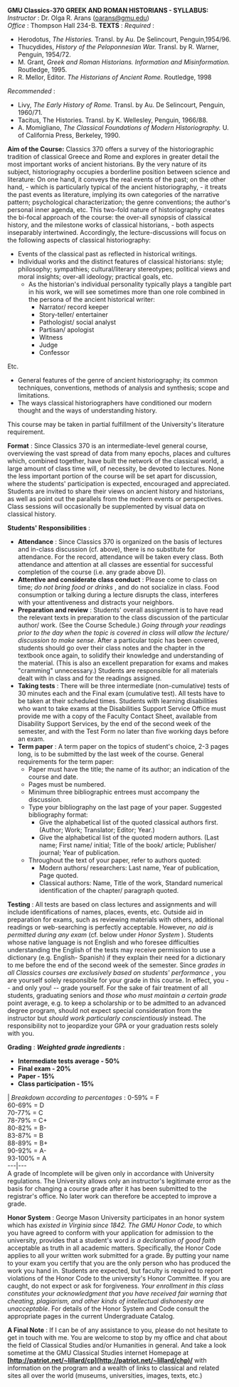 **GMU Classics-370 GREEK AND ROMAN HISTORIANS - SYLLABUS:** _Instructor_ : Dr.
Olga R. Arans (oarans@gmu.edu)  
_Office_ :  Thompson Hall 234-B. **TEXTS** : _Required_ :

  * Herodotus, _The Histories._ Transl. by Au. De Selincourt, Penguin,1954/96.
  * Thucydides, _History of the Peloponnesian War._ Transl. by R. Warner, Penguin, 1954/72.
  * M. Grant, _Greek and Roman Historians. Information and Misinformation._ Routledge, 1995.
  * R. Mellor, Editor. _The Historians of Ancient Rome._ Routledge, 1998

_Recommended_ :

  * Livy, _The Early History of Rome._ Transl. by Au. De Selincourt, Penguin, 1960/71.
  * Tacitus, The Histories. Transl. by K. Wellesley, Penguin, 1966/88.
  * A. Momigliano, _The Classical Foundations of Modern Historiography._ U. of California Press, Berkeley, 1990.

**Aim of the Course:** Classics 370 offers a survey of the historiographic
tradition of   classical Greece and Rome and explores in greater detail the
most important works of ancient historians. By the very nature of its subject,
historiography occupies a borderline position between science and literature:
On one hand, it conveys the real events of the past; on the other hand, -
which is particularly typical of the ancient historiography, \- it treats the
past events as literature, implying its own categories of the narrative
pattern; psychological characterization; the genre conventions; the author's
personal inner agenda, etc. This two-fold nature of historiography creates the
bi-focal approach of the course: the over-all synopsis of classical history,
and the milestone works of classical historians, - both aspects inseparably
intertwined. Accordingly, the lecture-discussions will focus on the following
aspects of classical historiography:

  * Events of the classical past as reflected in historical writings.
  * Individual works and the distinct features of classical historians: style; philosophy; sympathies; cultural/literary stereotypes; political views and moral insights; over-all ideology; practical goals, etc.
    * As the historian's individual personality typically plays a tangible part in his work, we will see sometimes more than one role combined in the persona of the ancient historical writer:
      * Narrator/ record keeper
      * Story-teller/ entertainer
      * Pathologist/ social analyst
      * Partisan/ apologist
      * Witness
      * Judge
      * Confessor
  
Etc.

  * General features of the genre of ancient historiography; its common techniques, conventions, methods of analysis and synthesis; scope and limitations.
  * The ways classical historiographers have conditioned our modern thought and the ways of understanding history.

This course may be taken in partial fulfillment of the University's literature
requirement.

**Format** : Since Classics 370 is an intermediate-level general course,
overviewing the vast spread of data from many epochs, places and cultures
which, combined together, have built the network of the classical world, a
large amount of class time will, of necessity, be devoted to lectures. None
the less important portion of the course will be set apart for discussion,
where the students' participation is expected, encouraged and appreciated.
Students are invited to share their views on ancient history and historians,
as well as point out the parallels from the modern events or perspectives.
Class sessions will occasionally be supplemented by visual data on classical
history.

**Students' Responsibilities** :

  * **Attendance** :  Since Classics 370 is organized on the basis of lectures and in-class discussion (cf. above), there is no substitute for attendance.  For the record, attendance will be taken every class. Both attendance and attention at all classes are essential for successful completion of the course (i.e. any grade above D).
  * **Attentive and considerate class conduct** : Please come to class on time; _do not bring food or drinks_ , and do not socialize in class. Food consumption or talking during a lecture disrupts the class, interferes with your attentiveness and distracts your neighbors.
  * **Preparation and review** : Students' overall assignment is to have read the relevant texts in preparation to the class discussion of the particular author/ work. (See the Course Schedule.) _Going through your readings prior to the day when the topic is covered in class will   allow the lecture/ discussion to make sense_. After a particular topic has been covered, students should go over their class notes and the chapter in the textbook once again, to solidify their knowledge and understanding of the material.  (This is also an excellent preparation for exams and makes "cramming" unnecessary.)  Students are responsible for all materials dealt with in class and for the readings assigned.
  * **Taking tests** : There will be three intermediate (non-cumulative) tests of 30 minutes each and the Final exam (cumulative test). All tests have to be taken at their scheduled times. Students with learning disabilities who want to take exams at the Disabilities Support Service Office must provide me with a copy of the Faculty Contact Sheet, available from Disability Support Services, by the end of the second week of the semester, and with the Test Form no later than five working days before an exam.
  * **Term paper** : A term paper on the topics of student's choice, 2-3 pages long, is to be submitted by the last week of the course. General requirements for the term paper:
    * Paper must have the title; the name of its author; an indication of the course and date.
    * Pages must be numbered.
    * Minimum three bibliographic entrees must accompany the discussion.
    * Type your bibliography on the last page of your paper. Suggested bibliography format:
      * Give the alphabetical list of the quoted classical authors first. (Author; Work; Translator; Editor; Year.)
      * Give the alphabetical list of the quoted modern authors. (Last name; First name/ initial; Title of the book/ article; Publisher/ journal; Year of publication.
    * Throughout the text of your paper, refer to authors quoted:
      * Modern authors/ researchers: Last name, Year of publication, Page quoted.
      * Classical authors: Name, Title of the work, Standard numerical identification of the chapter/ paragraph quoted.

**Testing** : All tests are based on class lectures and assignments and will
include identifications of names, places, events, etc.  Outside aid in
preparation for exams, such as reviewing materials with others, additional
readings or web-searching is perfectly acceptable. However, _no aid is
permitted during any exam_ (cf. below under _Honor System_ ). Students whose
native language is not English and who foresee difficulties understanding the
English of the tests may receive permission to use a dictionary (e.g. English-
Spanish) if they explain their need for a dictionary to me before the end of
the second week of the semester. Since _grades in all Classics courses are
exclusively based on students' performance_ , you are yourself solely
responsible for your grade in this course. In effect, you -- and only you! --
grade yourself. For the sake of fair treatment of all students, graduating
seniors and _those who must maintain a certain grade_ point average, e.g. to
keep a scholarship or to be admitted to an advanced degree program, should not
expect special consideration from the instructor but _should work particularly
conscientiously_ instead.   The responsibility not to jeopardize your GPA or
your graduation rests solely with you.

**Grading** :  **_Weighted grade ingredients_ :**

  * **Intermediate tests average - 50%**
  * **Final exam - 20%**
  * **Paper - 15%**
  * **Class participation - 15%**

|  _Breakdown according to percentages_ :  0-59%   =   F  
 60-69% =   D  
 70-77% =   C  
 78-79% =  C+  
 80-82% = B-  
 83-87% = B  
 88-89% = B+  
 90-92% = A-  
 93-100% = A  
---|---  
A grade of Incomplete will be given only in accordance with University
regulations. The University allows only an instructor's legitimate error as
the basis for changing a course grade after it has been submitted to the
registrar's office.  No later work can therefore be accepted to improve a
grade.

**Honor System** : George Mason University participates in an honor system
which has _existed in Virginia since 1842.   The GMU Honor Code_, to which you
have agreed to conform with your application for admission to the university,
provides that a student's word _is a declaration of good faith_ acceptable as
truth in all academic matters.   Specifically, the Honor Code applies to all
your written work submitted for a grade.  By putting your name to your exam
you certify that you are the only person who has produced the work you hand
in.  Students are expected, but faculty is required to report violations of
the Honor Code to the university's Honor Committee. If you are caught, do not
expect or ask for forgiveness. _Your enrollment in this class constitutes your
acknowledgment that you have received fair warning that cheating, plagiarism,
and other kinds of intellectual dishonesty are unacceptable_. For details of
the Honor System and Code consult the appropriate pages in the current
Undergraduate Catalog.

**A Final Note** : If I can be of any assistance to you, please do not
hesitate to get in touch with me. You are welcome to stop by my office and
chat about the field of Classical Studies and/or Humanities in general. And
take a look sometime at the GMU Classical Studies internet Homepage at
**[http://patriot.net/~lillard/cp](http://patriot.net/~lillard/chp)/** with
information on the program and a wealth of links to classical and related
sites all over the world (museums, universities, images, texts, etc.)  


